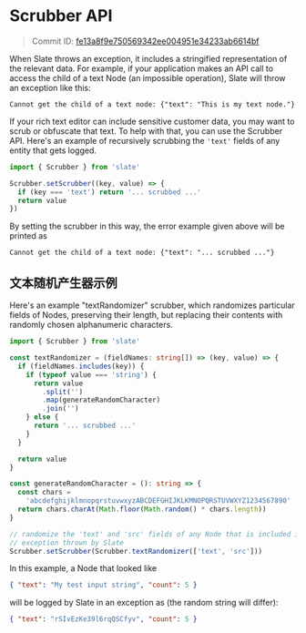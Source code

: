 # Scrubber API

> Commit ID: [fe13a8f9e750569342ee004951e34233ab6614bf](https://github.com/ianstormtaylor/slate/blob/main/docs/api/scrubber.md)

When Slate throws an exception, it includes a stringified representation of the
relevant data. For example, if your application makes an API call to access the
child of a text Node (an impossible operation), Slate will throw an exception
like this:

```
Cannot get the child of a text node: {"text": "This is my text node."}
```

If your rich text editor can include sensitive customer data, you may want to
scrub or obfuscate that text. To help with that, you can use the Scrubber API.
Here's an example of recursively scrubbing the `'text'` fields of any entity
that gets logged.

```typescript
import { Scrubber } from 'slate'

Scrubber.setScrubber((key, value) => {
  if (key === 'text') return '... scrubbed ...'
  return value
})
```

By setting the scrubber in this way, the error example given above will be
printed as

```
Cannot get the child of a text node: {"text": "... scrubbed ..."}
```

## 文本随机产生器示例

Here's an example "textRandomizer" scrubber, which randomizes particular fields
of Nodes, preserving their length, but replacing their contents with randomly
chosen alphanumeric characters.

```typescript
import { Scrubber } from 'slate'

const textRandomizer = (fieldNames: string[]) => (key, value) => {
  if (fieldNames.includes(key)) {
    if (typeof value === 'string') {
      return value
        .split('')
        .map(generateRandomCharacter)
        .join('')
    } else {
      return '... scrubbed ...'
    }
  }

  return value
}

const generateRandomCharacter = (): string => {
  const chars =
    'abcdefghijklmnopqrstuvwxyzABCDEFGHIJKLKMNOPQRSTUVWXYZ1234567890'
  return chars.charAt(Math.floor(Math.random() * chars.length))
}

// randomize the 'text' and 'src' fields of any Node that is included in an
// exception thrown by Slate
Scrubber.setScrubber(Scrubber.textRandomizer(['text', 'src']))
```

In this example, a Node that looked like

```json
{ "text": "My test input string", "count": 5 }
```

will be logged by Slate in an exception as (the random string will differ):

```json
{ "text": "rSIvEzKe39l6rqQSCfyv", "count": 5 }
```
